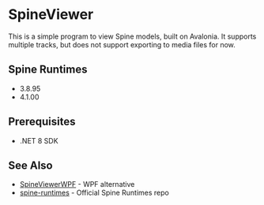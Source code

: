# SpineViewer
This is a simple program to view Spine models, built on Avalonia. It supports multiple tracks, but does not support exporting to media files for now.

## Spine Runtimes
* 3.8.95
* 4.1.00

## Prerequisites
* .NET 8 SDK

## See Also
* [SpineViewerWPF](https://github.com/kiletw/SpineViewerWPF) - WPF alternative
* [spine-runtimes](https://github.com/EsotericSoftware/spine-runtimes) - Official Spine Runtimes repo
